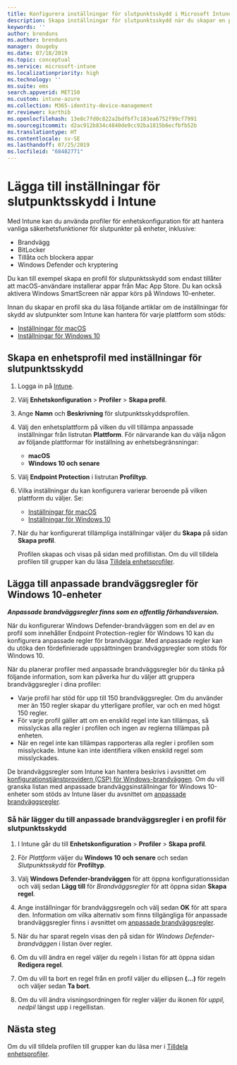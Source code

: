 ```yaml
---
title: Konfigurera inställningar för slutpunktsskydd i Microsoft Intune – Azure | Microsoft Docs
description: Skapa inställningar för slutpunktsskydd när du skapar en profil för macOS- eller Windows 10-enheter i Microsoft Intune.
keywords: ''
author: brenduns
ms.author: brenduns
manager: dougeby
ms.date: 07/18/2019
ms.topic: conceptual
ms.service: microsoft-intune
ms.localizationpriority: high
ms.technology: ''
ms.suite: ems
search.appverid: MET150
ms.custom: intune-azure
ms.collection: M365-identity-device-management
mr.reviewer: karthib
ms.openlocfilehash: 13e8c7fd0c822a2bdfbf7c183ea6752f99cf7991
ms.sourcegitcommit: d2ac912b834c4840de9cc92ba1815b6ecfbfb52b
ms.translationtype: HT
ms.contentlocale: sv-SE
ms.lasthandoff: 07/25/2019
ms.locfileid: "68482771"
---
```

# <a name="add-endpoint-protection-settings-in-intune"></a>Lägga till inställningar för slutpunktsskydd i Intune  

Med Intune kan du använda profiler för enhetskonfiguration för att hantera vanliga säkerhetsfunktioner för slutpunkter på enheter, inklusive:  
- Brandvägg   
- BitLocker  
- Tillåta och blockera appar  
- Windows Defender och kryptering  

Du kan till exempel skapa en profil för slutpunktsskydd som endast tillåter att macOS-användare installerar appar från Mac App Store. Du kan också aktivera Windows SmartScreen när appar körs på Windows 10-enheter.  

Innan du skapar en profil ska du läsa följande artiklar om de inställningar för skydd av slutpunkter som Intune kan hantera för varje plattform som stöds:  
   - [Inställningar för macOS](endpoint-protection-macos.md)  
   - [Inställningar för Windows 10](endpoint-protection-windows-10.md)  

## <a name="create-a-device-profile-containing-endpoint-protection-settings"></a>Skapa en enhetsprofil med inställningar för slutpunktsskydd  

1. Logga in på [Intune](https://go.microsoft.com/fwlink/?linkid=2090973).  
3. Välj **Enhetskonfiguration** > **Profiler** > **Skapa profil**.  
4. Ange **Namn** och **Beskrivning** för slutpunktsskyddsprofilen.  
5. Välj den enhetsplattform på vilken du vill tillämpa anpassade inställningar från listrutan **Plattform**. För närvarande kan du välja någon av följande plattformar för inställning av enhetsbegränsningar:  
   - **macOS**  
   - **Windows 10 och senare**  
6. Välj **Endpoint Protection** i listrutan **Profiltyp**.  
7. Vilka inställningar du kan konfigurera varierar beroende på vilken plattform du väljer. Se:  
   - [Inställningar för macOS](endpoint-protection-macos.md)  
   - [Inställningar för Windows 10](endpoint-protection-windows-10.md)  

8. När du har konfigurerat tillämpliga inställningar väljer du **Skapa** på sidan **Skapa profil**.  

   Profilen skapas och visas på sidan med profillistan. Om du vill tilldela profilen till grupper kan du läsa [Tilldela enhetsprofiler](device-profile-assign.md).  

## <a name="add-custom-firewall-rules-for-windows-10-devices"></a>Lägga till anpassade brandväggsregler för Windows 10-enheter  
***Anpassade brandväggsregler finns som en offentlig förhandsversion.***  

När du konfigurerar Windows Defender-brandväggen som en del av en profil som innehåller Endpoint Protection-regler för Windows 10 kan du konfigurera anpassade regler för brandväggar. Med anpassade regler kan du utöka den fördefinierade uppsättningen brandväggsregler som stöds för Windows 10.  

När du planerar profiler med anpassade brandväggsregler bör du tänka på följande information, som kan påverka hur du väljer att gruppera brandväggsregler i dina profiler:  
- Varje profil har stöd för upp till 150 brandväggsregler. Om du använder mer än 150 regler skapar du ytterligare profiler, var och en med högst 150 regler.  
- För varje profil gäller att om en enskild regel inte kan tillämpas, så misslyckas alla regler i profilen och ingen av reglerna tillämpas på enheten.  
- När en regel inte kan tillämpas rapporteras alla regler i profilen som misslyckade. Intune kan inte identifiera vilken enskild regel som misslyckades.  

De brandväggsregler som Intune kan hantera beskrivs i avsnittet om [konfigurationstjänstprovidern (CSP) för Windows-brandväggen]( https://docs.microsoft.com/windows/client-management/mdm/firewall-csp). Om du vill granska listan med anpassade brandväggsinställningar för Windows 10-enheter som stöds av Intune läser du avsnittet om [anpassade brandväggsregler](endpoint-protection-windows-10.md#firewall-rules).  

### <a name="to-add-custom-firewall-rules-to-an-endpoint-protection-profile"></a>Så här lägger du till anpassade brandväggsregler i en profil för slutpunktsskydd  

1. I Intune går du till **Enhetskonfiguration** > **Profiler** > **Skapa profil**.  

2. För *Plattform* väljer du **Windows 10 och senare** och sedan *Slutpunktsskydd* för **Profiltyp**.  

3. Välj **Windows Defender-brandväggen** för att öppna konfigurationssidan och välj sedan **Lägg till** för *Brandväggsregler* för att öppna sidan **Skapa regel**.  

4. Ange inställningar för brandväggsregeln och välj sedan **OK** för att spara den. Information om vilka alternativ som finns tillgängliga för anpassade brandväggsregler finns i avsnittet om [anpassade brandväggsregler](endpoint-protection-windows-10.md#firewall-rules).  

5. När du har sparat regeln visas den på sidan för *Windows Defender-brandväggen* i listan över regler.  

6. Om du vill ändra en regel väljer du regeln i listan för att öppna sidan **Redigera regel**.  

7. Om du vill ta bort en regel från en profil väljer du ellipsen **(...)** för regeln och väljer sedan **Ta bort**.  

8. Om du vill ändra visningsordningen för regler väljer du ikonen för *uppil, nedpil* längst upp i regellistan.  


## <a name="next-steps"></a>Nästa steg  

Om du vill tilldela profilen till grupper kan du läsa mer i [Tilldela enhetsprofiler](device-profile-assign.md).  
